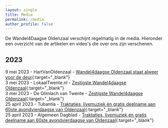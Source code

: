 ```yaml
---
layout: single
title: Media
permalink: /media
author_profile: false
---
```


De Wandel4Daagse Oldenzaal verschijnt regelmatig in de media. Hieronder een overzicht van de artikelen en video's die over ons zijn verschenen.

## 2023

9 mei 2023 - HartVanOldenzaal - [Wandel4daagse Oldenzaal staat alweer voor de deur](https://www.hartvanoldenzaal.nl/nieuws/algemeen/105699/wandel4daagse-oldenzaal-staat-alweer-voor-de-deur){:target="_blank"}  
3 mei 2023 - LokaalTwente.nl - [Zestigste Wandel4daagse Oldenzaal](https://www.lokaaltwente.nl/lokaaltwente/sport-et-vrijetijd/zestigste-wandel4daagse-oldenzaal){:target="_blank"}  
3 mei 2023 - De Glimlach van Twente - [
Zestigste Wandel4daagse Oldenzaal](https://www.glimlachtwente.nl/glimlachtwente/sport-et-vrije-tijd/zestigste-wandel4daagse-oldenzaal){:target="_blank"}  
25 april 2023 - Tubantia - [Traktaties, livemuziek én gratis deelname aan 60ste avondvierdaagse van Oldenzaal](https://www.tubantia.nl/oldenzaal/traktaties-livemuziek-en-gratis-deelname-aan-60ste-avondvierdaagse-van-oldenzaal~a8246638/){:target="_blank"}  
25 april 2023 - Algemeen Dagblad - [Traktaties, livemuziek én gratis deelname aan 60ste avondvierdaagse van Oldenzaal](https://www.ad.nl/oldenzaal/traktaties-livemuziek-en-gratis-deelname-aan-60ste-avondvierdaagse-van-oldenzaal~a8246638){:target="_blank"}  